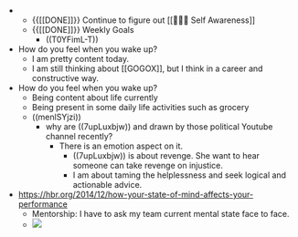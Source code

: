 - 
    - {{[[DONE]]}} Continue to figure out [[🧘🏻‍♂️ Self Awareness]]
    - {{[[DONE]]}} Weekly Goals
        - ((T0YFimL-T))
- How do you feel when you wake up?
    - I am pretty content today.
    - I am still thinking about [[GOGOX]], but I think in a career and constructive way. 
- How do you feel when you wake up?
    - Being content about life currently
    - Being present in some daily life activities such as grocery
    - ((menlSYjzi))
        - why are ((7upLuxbjw)) and  drawn by those political Youtube channel recently?
            - There is an emotion aspect on it.
                - ((7upLuxbjw)) is about revenge. She want to hear someone can take revenge on injustice.
                - I am about taming the helplessness and seek logical and actionable advice.
- https://hbr.org/2014/12/how-your-state-of-mind-affects-your-performance
    - Mentorship: I have to ask my team current mental state face to face.
    - ![](https://firebasestorage.googleapis.com/v0/b/firescript-577a2.appspot.com/o/imgs%2Fapp%2FIndieHacker%2FwPmqon02bu.png?alt=media&token=bedb4162-03ec-46ac-95b8-1d9432c1e85e)
